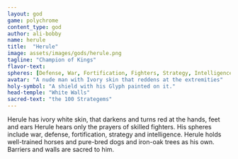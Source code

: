 ```yaml
---
layout: god
game: polychrome
content_type: god
author: ali-bobby
name: herule
title:  "Herule"
image: assets/images/gods/herule.png
tagline: "Champion of Kings"
flavor-text:
spheres: [Defense, War, Fortification, Fighters, Strategy, Intelligence]
avatar: "A nude man with Ivory skin that reddens at the extremities"
holy-symbol: "A shield with his Glyph painted on it."
head-temple: "White Walls"
sacred-text: "the 100 Strategems"
---
```


Herule has ivory white skin, that darkens and turns red at the hands, feet and ears Herule hears only the prayers of skilled fighters. His spheres include war, defense, fortification, strategy and intelligence. Herule holds well-trained horses and pure-bred dogs and iron-oak trees as his own. Barriers and walls are sacred to him.